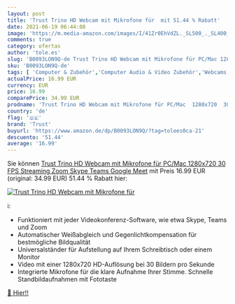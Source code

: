 ```yaml
---
layout: post
title: 'Trust Trino HD Webcam mit Mikrofone für  mit 51.44 % Rabatt'
date: 2021-06-19 06:44:08
image: 'https://m.media-amazon.com/images/I/41Zr0EhVdZL._SL500_._SL400_.jpg'
comments: true
category: ofertas
author: 'tole.es'
slug: 'B0093LON9Q-de Trust Trino HD Webcam mit Mikrofone für PC/Mac 1280x720 30...'
sku: 'B0093LON9Q-de'
tags: [ 'Computer & Zubehör','Computer Audio & Video Zubehör','Webcams, Headsets & Mikrofone','Zubehör','trust', ]
actualPrice: 16.99 EUR
currency: EUR
price: 16.99
comparePrice: 34.99 EUR
prodname: 'Trust Trino HD Webcam mit Mikrofone für PC/Mac  1280x720  30 FPS  Streaming  Zoom  Skype  Teams  Google Meet'
country: 'de'
flag: '🇩🇪'
brand: 'Trust'
buyurl: 'https://www.amazon.de/dp/B0093LON9Q/?tag=tolees0ca-21'
descuento: '51.44'
average: '16.99'
---
```


Sie können [Trust Trino HD Webcam mit Mikrofone für PC/Mac  1280x720  30 FPS  Streaming  Zoom  Skype  Teams  Google Meet](https://www.amazon.de/dp/B0093LON9Q/?tag=tolees0ca-21) mit Preis 16.99 EUR (original: 34.99 EUR) 51.44 % Rabatt hier:

[![Trust Trino HD Webcam mit Mikrofone für ](https://m.media-amazon.com/images/I/41Zr0EhVdZL._SL500_._SL400_.jpg)](https://www.amazon.de/dp/B0093LON9Q/?tag=tolees0ca-21)

ℹ️:

- Funktioniert mit jeder Videokonferenz-Software, wie etwa Skype, Teams und Zoom
- Automatischer Weißabgleich und Gegenlichtkompensation für bestmögliche Bildqualität
- Universalständer für Aufstellung auf Ihrem Schreibtisch oder einem Monitor
- Video mit einer 1280x720 HD-Auflösung bei 30 Bildern pro Sekunde
- Integrierte Mikrofone für die klare Aufnahme Ihrer Stimme. Schnelle Standbildaufnahmen mit Fototaste

[🛒 Hier!!](https://www.amazon.de/dp/B0093LON9Q/?tag=tolees0ca-21)
